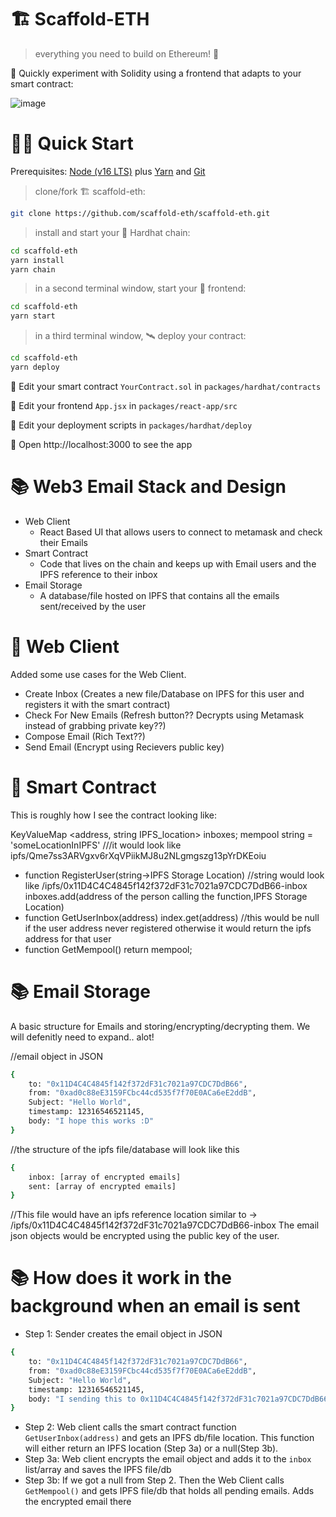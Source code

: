 # 🏗 Scaffold-ETH

> everything you need to build on Ethereum! 🚀

🧪 Quickly experiment with Solidity using a frontend that adapts to your smart contract:

![image](https://user-images.githubusercontent.com/2653167/124158108-c14ca380-da56-11eb-967e-69cde37ca8eb.png)


# 🏄‍♂️ Quick Start

Prerequisites: [Node (v16 LTS)](https://nodejs.org/en/download/) plus [Yarn](https://classic.yarnpkg.com/en/docs/install/) and [Git](https://git-scm.com/downloads)

> clone/fork 🏗 scaffold-eth:

```bash
git clone https://github.com/scaffold-eth/scaffold-eth.git
```

> install and start your 👷‍ Hardhat chain:

```bash
cd scaffold-eth
yarn install
yarn chain
```

> in a second terminal window, start your 📱 frontend:

```bash
cd scaffold-eth
yarn start
```

> in a third terminal window, 🛰 deploy your contract:

```bash
cd scaffold-eth
yarn deploy
```

🔏 Edit your smart contract `YourContract.sol` in `packages/hardhat/contracts`

📝 Edit your frontend `App.jsx` in `packages/react-app/src`

💼 Edit your deployment scripts in `packages/hardhat/deploy`

📱 Open http://localhost:3000 to see the app

# 📚 Web3 Email Stack and Design

- Web Client
    - React Based UI that allows users to connect to metamask and check their Emails
- Smart Contract
    - Code that lives on the chain and keeps up with Email users and the IPFS reference to their inbox
- Email Storage
    - A database/file hosted on IPFS that contains all the emails sent/received by the user

# 💌  Web Client
Added some use cases for the Web Client. 
- Create Inbox (Creates a new file/Database on IPFS for this user and registers it with the smart contract)
- Check For New Emails (Refresh button?? Decrypts using Metamask instead of grabbing private key??)
- Compose Email (Rich Text??)
- Send Email (Encrypt using Recievers public key)
 

# 📝  Smart Contract
This is roughly how I see the contract looking like:

KeyValueMap <address, string IPFS_location>  inboxes;
mempool string = 'someLocationInIPFS' ///it would look like ipfs/Qme7ss3ARVgxv6rXqVPiikMJ8u2NLgmgszg13pYrDKEoiu
- function RegisterUser(string->IPFS Storage Location)  //string would look like /ipfs/0x11D4C4C4845f142f372dF31c7021a97CDC7DdB66-inbox
    inboxes.add(address of the person calling the function,IPFS Storage Location)
- function GetUserInbox(address)
    index.get(address) //this would be null if the user address never registered otherwise it would return the ipfs address for that user
- function GetMempool()
    return mempool;


# 📚 Email Storage
A basic structure for Emails and storing/encrypting/decrypting them. We will defenitly need to expand.. alot!

//email object in JSON
```bash
{
    to: "0x11D4C4C4845f142f372dF31c7021a97CDC7DdB66",
    from: "0xad0c88eE3159FCbc44cd535f7f70E0ACa6eE2ddB",
    Subject: "Hello World",
    timestamp: 12316546521145,
    body: "I hope this works :D"
}
```

//the structure of the ipfs file/database will look like this
```bash
{
    inbox: [array of encrypted emails]
    sent: [array of encrypted emails]
}
```
//This file would have an ipfs reference location similar to -> /ipfs/0x11D4C4C4845f142f372dF31c7021a97CDC7DdB66-inbox
The email json objects would be encrypted using the public key of the user.


# 📚 How does it work in the background when an email is sent

- Step 1: Sender creates the email object in JSON
```bash
{
    to: "0x11D4C4C4845f142f372dF31c7021a97CDC7DdB66",
    from: "0xad0c88eE3159FCbc44cd535f7f70E0ACa6eE2ddB",
    Subject: "Hello World",
    timestamp: 12316546521145,
    body: "I sending this to 0x11D4C4C4845f142f372dF31c7021a97CDC7DdB66"
}
```
- Step 2: Web client calls the smart contract function `GetUserInbox(address)` and gets an IPFS db/file location. This function will either return an IPFS location (Step 3a) or a null(Step 3b).
- Step 3a: Web client encrypts the email object and adds it to the `inbox` list/array and saves the IPFS file/db
- Step 3b: If we got a null from Step 2. Then the Web Client calls `GetMempool()` and gets IPFS file/db that holds all pending emails. Adds the encrypted email there









